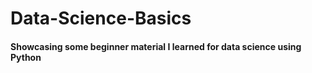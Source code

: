 # Data-Science-Basics
#### Showcasing some beginner material I learned for data science using Python
